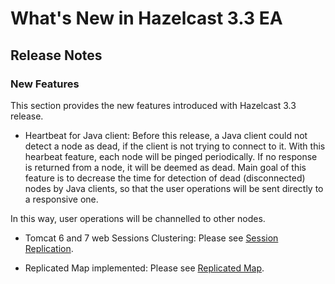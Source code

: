 # What's New in Hazelcast 3.3 EA



## Release Notes

### New Features
This section provides the new features introduced with Hazelcast 3.3 release. 

-	Heartbeat for Java client: Before this release, a Java client could not detect a node as dead, if the client is not trying to connect to it. With this hearbeat feature, each node will be pinged periodically. If no response is returned from a node, it will be deemed as dead. Main goal of this feature is to decrease the time for detection of dead (disconnected) nodes by Java clients, so that the user operations will be sent directly to a responsive one.

In this way, user operations will be channelled to other nodes.

-	Tomcat 6 and 7 web Sessions Clustering: Please see [Session Replication](#session-replication).

-	Replicated Map implemented: Please see [Replicated Map](#replicated-map-beta).










